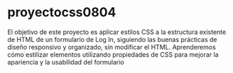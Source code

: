 # proyectocss0804
El objetivo de este proyecto es aplicar estilos CSS a la estructura existente de HTML de un formulario de Log In, siguiendo las buenas prácticas de diseño responsivo y organizado, sin modificar el HTML. Aprenderemos cómo estilizar elementos utilizando propiedades de CSS para mejorar la apariencia y la usabilidad del formulario

